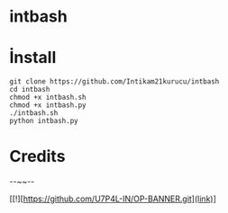 # intbash






# İnstall
````
git clone https://github.com/Intikam21kurucu/intbash
cd intbash
chmod +x intbash.sh
chmod +x intbash.py
./intbash.sh
python intbash.py
````



# Credits
--~~--

[[!][https://github.com/U7P4L-IN/OP-BANNER.git](link)]